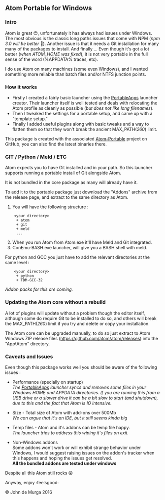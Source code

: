 ## Atom Portable for Windows
### Intro
Atom is great :heart_eyes:, unfortunately it has always had issues under Windows. The most obvious is the classic long paths issues that come with NPM (*npm 3.0 will be better* :clap:). Another issue is that it needs a Git installation for many many of the packages to install. And finally ... Even though it's got a lot better (*when ATOM_HOME was fixed*), it is not very portable in the full sense of the word (%APPDATA% traces, etc).

I do use Atom on many machines (some even Windows), and I wanted something more reliable than batch files and/or NTFS junction points.

### How it works
- Firstly I created a fairly basic launcher using the [PortableApps](http://portableapps.com) launcher creator. Their launcher itself is well tested and deals with relocating the Atom profile as cleanly as possible (*but does not like long filenames*).
- Then I tweaked the settings for a portable setup, and came up with a "template setup."
- Finally I added useful plugins along with basic tweaks and a way to flatten them so that they won't break the ancient MAX_PATH(*260*) limit.

This package is created with the associated [Atom-Portable](https://github.com/JohnMurga/atom-portable) project on GitHub, you can also find the latest binaries there.

### GIT / Python / Meld / ETC
Atom expects you to have Git installed and in your path. So this launcher supports running a portable install of Git alongside Atom.

It is not bundled in the core package as many will already have it.

To add it to the portable package just download the "Addons" archive from the release page, and extract to the same directory as Atom.

1. You will have the following structure :
```
    <your directory>
     + atom
     + git
     + meld
     ...
```
2. When you run Atom from Atom.exe it'll have Meld and Git integrated.
3. ConEmu-BASH.exe launcher, will give you a BASH shell with meld.

For python and GCC you just have to add the relevant directories at the same level :
```
    <your directory>
     + python
     + TDM-GCC-32
```
*Addon packs for this are coming.*


### Updating the Atom core without a rebuild
A lot of plugins will update without a problem though the editor itself, although some do require Git to be installed to do so, and others will break the MAX_PATH(*260*) limit if you try and delete or copy your installation.

The Atom core can be upgraded manually, to do so just extract to Atom Windows ZIP release files (https://github.com/atom/atom/releases) into the "App\Atom" directory.

### Caveats and Issues
Even though this package works well you should be aware of the following issues :

+ Performance (specially on startup)  
*The [PortableApps](http://portableapps.com) launcher syncs and removes some files in your Windows HOME and APPDATA directories. If you are running this from a USB drive or a slower drive it can be a bit slow to start (and shutdown), due to this and the fact that Atom is IO intensive.*

+ Size - Total size of Atom with add-ons over 500Mb  
*We can argue that it's an IDE, but it still seems kinda big*

+ Temp files - Atom and it's addons can be temp file happy.  
*The launcher tries to address this wiping it's files on exit.*

+ Non-Windows addons  
Some addons won't work or will exhibit strange behavior under Windows, I would suggest raising issues on the addon's tracker when this happens and hoping the issues get resolved.  
**All the bundled addons are tested under windows**

Despite all this Atom still rocks :stuck_out_tongue_winking_eye:

Anyway, enjoy :feelsgood:

:copyright: John de Murga 2016
